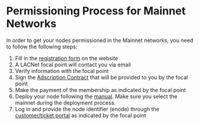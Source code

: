 # Permissioning Process for Mainnet Networks

In order to get your nodes permissioned in the Mainnet networks, you need to follow the following steps:

1. Fill in the [registration form](https://lacnet.lacchain.net/lead-form-eng/) on the website 
2. A LACNet focal point will contact you via email
3. Verify information with the focal point
4. Sign the [Adscription Contract](https://github.com/LACNetNetworks/besu-networks/tree/master/mainnet/adcription_contracts) that will be provided to you by the focal point 
5. Make the payment of the membership as indicated by the focal point
6. Deploy your node following the [manual](https://github.com/LACNetNetworks/besu-networks/blob/master/DEPLOY_NODE.md). Make sure you select the mainnet during the deployment process.
7. Log in and provide the node identifier (enode) through the [customer/ticket portal](https://lacnet.lacchain.net/customer-and-support-portal/) as indicated by the focal point
